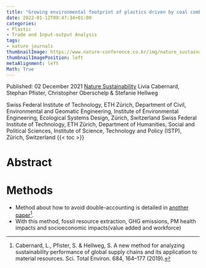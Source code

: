 ```yaml
---
title: "Growing environmental footprint of plastics driven by coal combustion"
date: 2022-01-12T09:47:34+01:00
categories:
- Plastic
- Trade and Input-output Analysis
tags:
- nature journals
thumbnailImage: https://www.nature-conference.co.kr/img/nature_sustainability_logo2.png
thumbnailImagePosition: left
metaAlignment: left
Math: True
---
```

Published: 02 December 2021
[Nature Sustainability](https://www.nature.com/articles/s41893-021-00807-2#Sec9)
Livia Cabernard, Stephan Pfister, Christopher Oberschelp & Stefanie Hellweg
<!--more-->
Swiss Federal Institute of Technology, ETH Zürich, Department of Civil, Environmental and Geomatic Engineering, Institute of Environmental Engineering, Ecological Systems Design, Zürich, Switzerland
Swiss Federal Institute of Technology, ETH Zürich, Department of Humanities, Social and Political Sciences, Institute of Science, Technology and Policy (ISTP), Zürich, Switzerland
{{< toc >}}

# Abstract
# Methods
* Method about how to avoid double-accounting is detailed in [another paper](https://www.sciencedirect.com/science/article/pii/S0048969719319850?via%3Dihub)[^1].
* With this method, fossil resource extraction, GHG emissions, PM health impacts and socioeconomic impacts(value added and workforce)




[^1]: Cabernard, L., Pfister, S. & Hellweg, S. A new method for analyzing sustainability performance of global supply chains and its application to material resources. Sci. Total Environ. 684, 164–177 (2019).
